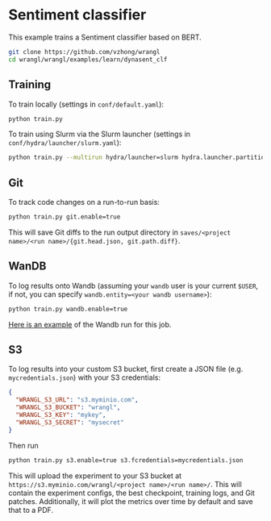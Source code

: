 # Sentiment classifier

This example trains a Sentiment classifier based on BERT.

```bash
git clone https://github.com/vzhong/wrangl
cd wrangl/wrangl/examples/learn/dynasent_clf
```

## Training
To train locally (settings in `conf/default.yaml`):

```bash
python train.py
```

To train using Slurm via the Slurm launcher (settings in `conf/hydra/launcher/slurm.yaml`):

```bash
python train.py --multirun hydra/launcher=slurm hydra.launcher.partition=<name of your partition>
```

## Git
To track code changes on a run-to-run basis:

```bash
python train.py git.enable=true
```

This will save Git diffs to the run output directory in `saves/<project name>/<run name>/{git.head.json, git.path.diff}`.


## WanDB
To log results onto Wandb (assuming your `wandb` user is your current `$USER`, if not, you can specify `wandb.entity=<your wandb username>`):

```bash
python train.py wandb.enable=true
```

[Here is an example](https://wandb.ai/vzhong/wrangl-examples-xor_clf) of the Wandb run for this job.

## S3
To log results into your custom S3 bucket, first create a JSON file (e.g. `mycredentials.json`) with your S3 credentials:

```json
{
  "WRANGL_S3_URL": "s3.myminio.com",
  "WRANGL_S3_BUCKET": "wrangl",
  "WRANGL_S3_KEY": "mykey",
  "WRANGL_S3_SECRET": "mysecret"
}
```

Then run

```bash
python train.py s3.enable=true s3.fcredentials=mycredentials.json
```

This will upload the experiment to your S3 bucket at `https://s3.myminio.com/wrangl/<project name>/<run name>/`.
This will contain the experiment configs, the best checkpoint, training logs, and Git patches.
Additionally, it will plot the metrics over time by default and save that to a PDF.
